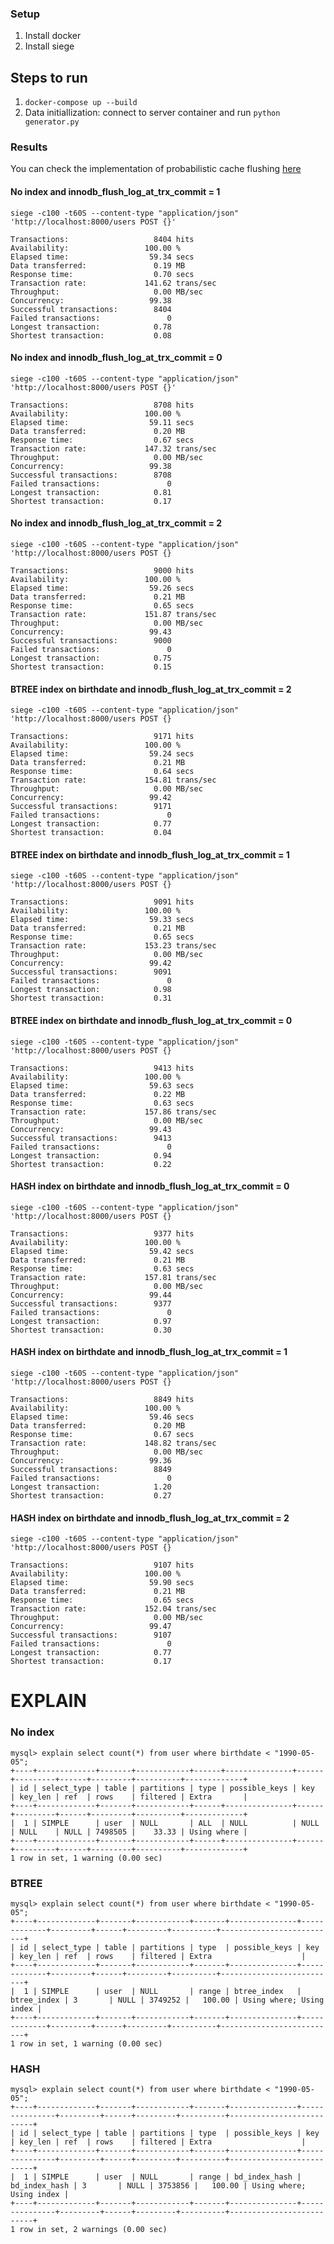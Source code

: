 ### Setup

1. Install docker
2. Install siege

## Steps to run

1. `docker-compose up --build` 
2. Data initiallization: connect to server container and run `python generator.py`

### Results

You can check the implementation of probabilistic cache flushing [here](server/rest/user.py)

#### No index and innodb_flush_log_at_trx_commit = 1
`siege -c100 -t60S --content-type "application/json" 'http://localhost:8000/users POST {}'`
```console
Transactions:                   8404 hits
Availability:                 100.00 %
Elapsed time:                  59.34 secs
Data transferred:               0.19 MB
Response time:                  0.70 secs
Transaction rate:             141.62 trans/sec
Throughput:                     0.00 MB/sec
Concurrency:                   99.38
Successful transactions:        8404
Failed transactions:               0
Longest transaction:            0.78
Shortest transaction:           0.08
```

#### No index and innodb_flush_log_at_trx_commit = 0
`siege -c100 -t60S --content-type "application/json" 'http://localhost:8000/users POST {}'`

```console
Transactions:                   8708 hits
Availability:                 100.00 %
Elapsed time:                  59.11 secs
Data transferred:               0.20 MB
Response time:                  0.67 secs
Transaction rate:             147.32 trans/sec
Throughput:                     0.00 MB/sec
Concurrency:                   99.38
Successful transactions:        8708
Failed transactions:               0
Longest transaction:            0.81
Shortest transaction:           0.17
```

#### No index and innodb_flush_log_at_trx_commit = 2
`siege -c100 -t60S --content-type "application/json" 'http://localhost:8000/users POST {}`

```console
Transactions:                   9000 hits
Availability:                 100.00 %
Elapsed time:                  59.26 secs
Data transferred:               0.21 MB
Response time:                  0.65 secs
Transaction rate:             151.87 trans/sec
Throughput:                     0.00 MB/sec
Concurrency:                   99.43
Successful transactions:        9000
Failed transactions:               0
Longest transaction:            0.75
Shortest transaction:           0.15
```

#### BTREE index on birthdate and innodb_flush_log_at_trx_commit = 2
`siege -c100 -t60S --content-type "application/json" 'http://localhost:8000/users POST {}`

```console
Transactions:                   9171 hits
Availability:                 100.00 %
Elapsed time:                  59.24 secs
Data transferred:               0.21 MB
Response time:                  0.64 secs
Transaction rate:             154.81 trans/sec
Throughput:                     0.00 MB/sec
Concurrency:                   99.42
Successful transactions:        9171
Failed transactions:               0
Longest transaction:            0.77
Shortest transaction:           0.04
```

#### BTREE index on birthdate and innodb_flush_log_at_trx_commit = 1
`siege -c100 -t60S --content-type "application/json" 'http://localhost:8000/users POST {}`

```console
Transactions:                   9091 hits
Availability:                 100.00 %
Elapsed time:                  59.33 secs
Data transferred:               0.21 MB
Response time:                  0.65 secs
Transaction rate:             153.23 trans/sec
Throughput:                     0.00 MB/sec
Concurrency:                   99.42
Successful transactions:        9091
Failed transactions:               0
Longest transaction:            0.98
Shortest transaction:           0.31
```

#### BTREE index on birthdate and innodb_flush_log_at_trx_commit = 0
`siege -c100 -t60S --content-type "application/json" 'http://localhost:8000/users POST {}`

```console
Transactions:                   9413 hits
Availability:                 100.00 %
Elapsed time:                  59.63 secs
Data transferred:               0.22 MB
Response time:                  0.63 secs
Transaction rate:             157.86 trans/sec
Throughput:                     0.00 MB/sec
Concurrency:                   99.43
Successful transactions:        9413
Failed transactions:               0
Longest transaction:            0.94
Shortest transaction:           0.22
```

#### HASH index on birthdate and innodb_flush_log_at_trx_commit = 0
`siege -c100 -t60S --content-type "application/json" 'http://localhost:8000/users POST {}`

```console
Transactions:                   9377 hits
Availability:                 100.00 %
Elapsed time:                  59.42 secs
Data transferred:               0.21 MB
Response time:                  0.63 secs
Transaction rate:             157.81 trans/sec
Throughput:                     0.00 MB/sec
Concurrency:                   99.44
Successful transactions:        9377
Failed transactions:               0
Longest transaction:            0.97
Shortest transaction:           0.30
```

#### HASH index on birthdate and innodb_flush_log_at_trx_commit = 1
`siege -c100 -t60S --content-type "application/json" 'http://localhost:8000/users POST {}`

```console
Transactions:                   8849 hits
Availability:                 100.00 %
Elapsed time:                  59.46 secs
Data transferred:               0.20 MB
Response time:                  0.67 secs
Transaction rate:             148.82 trans/sec
Throughput:                     0.00 MB/sec
Concurrency:                   99.36
Successful transactions:        8849
Failed transactions:               0
Longest transaction:            1.20
Shortest transaction:           0.27
```

#### HASH index on birthdate and innodb_flush_log_at_trx_commit = 2
`siege -c100 -t60S --content-type "application/json" 'http://localhost:8000/users POST {}`

```console
Transactions:                   9107 hits
Availability:                 100.00 %
Elapsed time:                  59.90 secs
Data transferred:               0.21 MB
Response time:                  0.65 secs
Transaction rate:             152.04 trans/sec
Throughput:                     0.00 MB/sec
Concurrency:                   99.47
Successful transactions:        9107
Failed transactions:               0
Longest transaction:            0.77
Shortest transaction:           0.17
```

# EXPLAIN

### No index 

```console
mysql> explain select count(*) from user where birthdate < "1990-05-05";
+----+-------------+-------+------------+------+---------------+------+---------+------+---------+----------+-------------+
| id | select_type | table | partitions | type | possible_keys | key  | key_len | ref  | rows    | filtered | Extra       |
+----+-------------+-------+------------+------+---------------+------+---------+------+---------+----------+-------------+
|  1 | SIMPLE      | user  | NULL       | ALL  | NULL          | NULL | NULL    | NULL | 7498505 |    33.33 | Using where |
+----+-------------+-------+------------+------+---------------+------+---------+------+---------+----------+-------------+
1 row in set, 1 warning (0.00 sec)

```

### BTREE

```console
mysql> explain select count(*) from user where birthdate < "1990-05-05";
+----+-------------+-------+------------+-------+---------------+-------------+---------+------+---------+----------+--------------------------+
| id | select_type | table | partitions | type  | possible_keys | key         | key_len | ref  | rows    | filtered | Extra                    |
+----+-------------+-------+------------+-------+---------------+-------------+---------+------+---------+----------+--------------------------+
|  1 | SIMPLE      | user  | NULL       | range | btree_index   | btree_index | 3       | NULL | 3749252 |   100.00 | Using where; Using index |
+----+-------------+-------+------------+-------+---------------+-------------+---------+------+---------+----------+--------------------------+
1 row in set, 1 warning (0.00 sec)
```

### HASH

```console
mysql> explain select count(*) from user where birthdate < "1990-05-05";
+----+-------------+-------+------------+-------+---------------+---------------+---------+------+---------+----------+--------------------------+
| id | select_type | table | partitions | type  | possible_keys | key           | key_len | ref  | rows    | filtered | Extra                    |
+----+-------------+-------+------------+-------+---------------+---------------+---------+------+---------+----------+--------------------------+
|  1 | SIMPLE      | user  | NULL       | range | bd_index_hash | bd_index_hash | 3       | NULL | 3753856 |   100.00 | Using where; Using index |
+----+-------------+-------+------------+-------+---------------+---------------+---------+------+---------+----------+--------------------------+
1 row in set, 2 warnings (0.00 sec)
```


